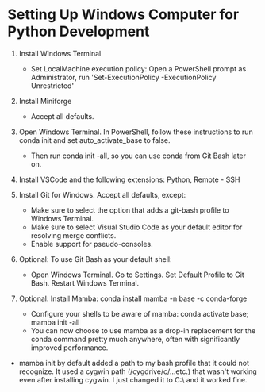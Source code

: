# Setting Up Windows Computer for Python Development

1. Install Windows Terminal
    - Set LocalMachine execution policy: Open a PowerShell prompt as Administrator, run 'Set-ExecutionPolicy -ExecutionPolicy Unrestricted'


2. Install Miniforge
    - Accept all defaults. 


3. Open Windows Terminal. In PowerShell, follow these instructions to run conda init and set auto_activate_base to false. 
    - Then run conda init -all, so you can use conda from Git Bash later on. 

4. Install VSCode and the following extensions: Python, Remote - SSH

4. Install Git for Windows. Accept all defaults, except:
    - Make sure to select the option that adds a git-bash profile to Windows Terminal. 
    - Make sure to select Visual Studio Code as your default editor for resolving merge conflicts. 
    - Enable support for pseudo-consoles. 

5. Optional: To use Git Bash as your default shell:
    - Open Windows Terminal. Go to Settings. Set Default Profile to Git Bash. Restart Windows Terminal. 

6. Optional: Install Mamba: conda install mamba -n base -c conda-forge 
    - Configure your shells to be aware of mamba: conda activate base; mamba init -all
    - You can now choose to use mamba as a drop-in replacement for the conda command pretty much anywhere, often with significantly improved performance. 

- mamba init by default added a path to my bash profile that it could not recognize. It used a cygwin path (/cygdrive/c/...etc.) that wasn't working even after installing cygwin. I just changed it to C:\ and it worked fine.